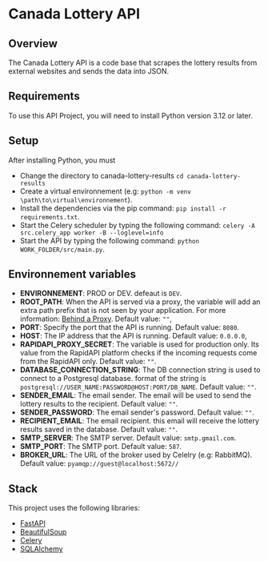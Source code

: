 # Canada Lottery API

## Overview
The Canada Lottery API is a code base that scrapes the lottery results from external websites and sends the data into JSON.

## Requirements
To use this API Project, you will need to install Python version 3.12 or later.

## Setup
After installing Python, you must
* Change the directory to canada-lottery-results `cd canada-lottery-results`
* Create a virtual environnement (e.g: `python -m venv \path\to\virtual\environnement`).
* Install the dependencies via the pip command: `pip install -r requirements.txt`.
* Start the Celery scheduler by typing the following command: `celery -A src.celery_app worker -B --loglevel=info`
* Start the API by typing the following command: `python WORK_FOLDER/src/main.py`.


## Environnement variables
* **ENVIRONNEMENT**: PROD or DEV. defeaut is `DEV`.
* **ROOT_PATH**: When the API is served via a proxy, the variable will add an extra path prefix that is not seen by your application. For more information: [Behind a Proxy](https://fastapi.tiangolo.com/advanced/behind-a-proxy/?h=proxy). Default value: `""`,
* **PORT**: Specify the port that the API is running. Default value: `8080`.
* **HOST**: The IP address that the API is running. Default value: `0.0.0.0`,
* **RAPIDAPI_PROXY_SECRET**: The variable is used for production only. Its value from the RapidAPI platform checks if the incoming requests come from the RapidAPI only. Default value: `""`.
* **DATABASE_CONNECTION_STRING**: The DB connection string is used to connect to a Postgresql database. format of the string is `postgresql://USER_NAME:PASSWORD@HOST:PORT/DB_NAME`. Default value: `""`.
* **SENDER_EMAIL**: The email sender. The email will be used to send the lottery results to the recipient. Default value: `""`.
* **SENDER_PASSWORD**: The email sender's password. Default value: `""`.
* **RECIPIENT_EMAIL**: The email recipient. this email will receive the lottery results saved in the database. Default value: `""`.
* **SMTP_SERVER**: The SMTP server. Default value: `smtp.gmail.com`.
* **SMTP_PORT**: The SMTP port. Default value: `587`.
* **BROKER_URL**: The URL of the broker used by Celelry (e.g: RabbitMQ). Default value: `pyamqp://guest@localhost:5672//` 


## Stack
This project uses the following libraries:
* [FastAPI](https://fastapi.tiangolo.com/)
* [BeautifulSoup](https://www.crummy.com/software/BeautifulSoup/bs4/doc/)
* [Celery](https://docs.celeryq.dev/en/stable/index.html)
* [SQLAlchemy](https://www.sqlalchemy.org/)